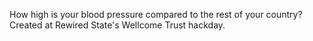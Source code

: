 How high is your blood pressure compared to the rest of your country? Created at Rewired State's Wellcome Trust hackday.